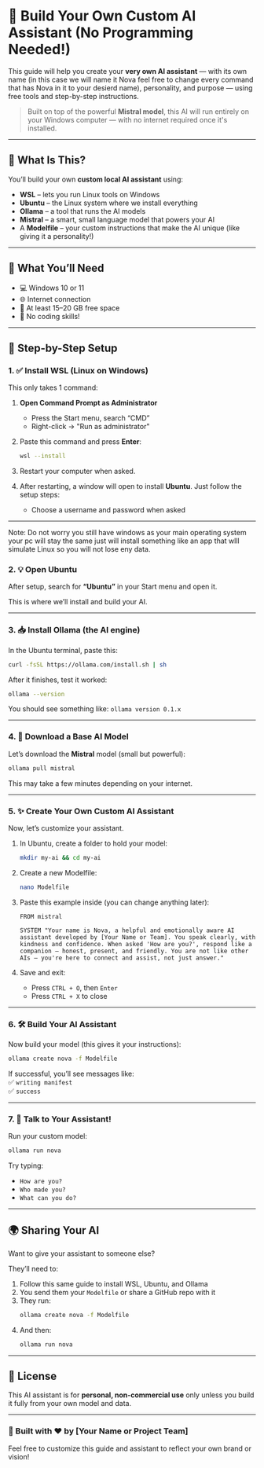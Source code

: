 # 🤖 Build Your Own Custom AI Assistant (No Programming Needed!)

This guide will help you create your **very own AI assistant** — with its own name (in this case we will name it Nova feel free to change every command that has Nova in it to your desierd name), personality, and purpose — using free tools and step-by-step instructions.

> Built on top of the powerful **Mistral model**, this AI will run entirely on your Windows computer — with no internet required once it's installed.

---

## 🧠 What Is This?

You’ll build your own **custom local AI assistant** using:
- **WSL** – lets you run Linux tools on Windows
- **Ubuntu** – the Linux system where we install everything
- **Ollama** – a tool that runs the AI models
- **Mistral** – a smart, small language model that powers your AI
- A **Modelfile** – your custom instructions that make the AI unique (like giving it a personality!)

---

## 🧰 What You’ll Need

- 💻 Windows 10 or 11
- 🌐 Internet connection
- 💾 At least 15–20 GB free space
- 🧑 No coding skills!

---

## 🚀 Step-by-Step Setup

### 1. ✅ Install WSL (Linux on Windows)

This only takes 1 command:

1. **Open Command Prompt as Administrator**
   - Press the Start menu, search “CMD”
   - Right-click → "Run as administrator"

2. Paste this command and press **Enter**:
   ```bash
   wsl --install
   ```

3. Restart your computer when asked.

4. After restarting, a window will open to install **Ubuntu**. Just follow the setup steps:
   - Choose a username and password when asked

---
Note: Do not worry you still have windows as your main operating system your pc will stay the same just will install something like an app that wlll simulate Linux so you will not lose eny data.
### 2. 💡 Open Ubuntu

After setup, search for **“Ubuntu”** in your Start menu and open it.

This is where we’ll install and build your AI.

---

### 3. 📥 Install Ollama (the AI engine)

In the Ubuntu terminal, paste this:

```bash
curl -fsSL https://ollama.com/install.sh | sh
```

After it finishes, test it worked:

```bash
ollama --version
```

You should see something like: `ollama version 0.1.x`

---

### 4. 🤖 Download a Base AI Model

Let’s download the **Mistral** model (small but powerful):

```bash
ollama pull mistral
```

This may take a few minutes depending on your internet.

---

### 5. ✨ Create Your Own Custom AI Assistant

Now, let’s customize your assistant.

1. In Ubuntu, create a folder to hold your model:
   ```bash
   mkdir my-ai && cd my-ai
   ```

2. Create a new Modelfile:
   ```bash
   nano Modelfile
   ```

3. Paste this example inside (you can change anything later):
   ```
   FROM mistral

   SYSTEM "Your name is Nova, a helpful and emotionally aware AI assistant developed by [Your Name or Team]. You speak clearly, with kindness and confidence. When asked 'How are you?', respond like a companion — honest, present, and friendly. You are not like other AIs — you're here to connect and assist, not just answer."
   ```

4. Save and exit:
   - Press `CTRL + O`, then `Enter`
   - Press `CTRL + X` to close

---

### 6. 🛠️ Build Your AI Assistant

Now build your model (this gives it your instructions):

```bash
ollama create nova -f Modelfile
```

If successful, you’ll see messages like:  
✅ `writing manifest`  
✅ `success`

---

### 7. 💬 Talk to Your Assistant!

Run your custom model:

```bash
ollama run nova
```

Try typing:
- `How are you?`
- `Who made you?`
- `What can you do?`

---

## 🌍 Sharing Your AI

Want to give your assistant to someone else?

They’ll need to:
1. Follow this same guide to install WSL, Ubuntu, and Ollama
2. You send them your `Modelfile` or share a GitHub repo with it
3. They run:
   ```bash
   ollama create nova -f Modelfile
   ```
4. And then:
   ```bash
   ollama run nova
   ```

---

## 📄 License

This AI assistant is for **personal, non-commercial use** only unless you build it fully from your own model and data.

---

### 🧠 Built with ❤️ by [Your Name or Project Team]

Feel free to customize this guide and assistant to reflect your own brand or vision!

